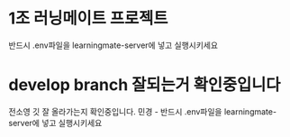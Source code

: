 # 1조 러닝메이트 프로젝트

반드시 .env파일을 learningmate-server에 넣고 실행시키세요

# develop branch 잘되는거 확인중입니다
전소영 깃 잘 올라가는지 확인중입니다.
민경 - 반드시 .env파일을 learningmate-server에 넣고 실행시키세요